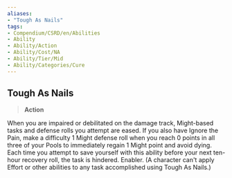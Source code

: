 ```yaml
---
aliases:
- "Tough As Nails"
tags:
- Compendium/CSRD/en/Abilities
- Ability
- Ability/Action
- Ability/Cost/NA
- Ability/Tier/Mid
- Ability/Categories/Cure
---
```


  
## Tough As Nails  
>**Action**
  
When you are impaired or debilitated on the damage track, Might-based tasks and defense rolls you attempt are eased. If you also have Ignore the Pain, make a difficulty 1 Might defense roll when you reach 0 points in all three of your Pools to immediately regain 1 Might point and avoid dying. Each time you attempt to save yourself with this ability before your next ten-hour recovery roll, the task is hindered. Enabler. (A character can't apply Effort or other abilities to any task accomplished using Tough As Nails.)